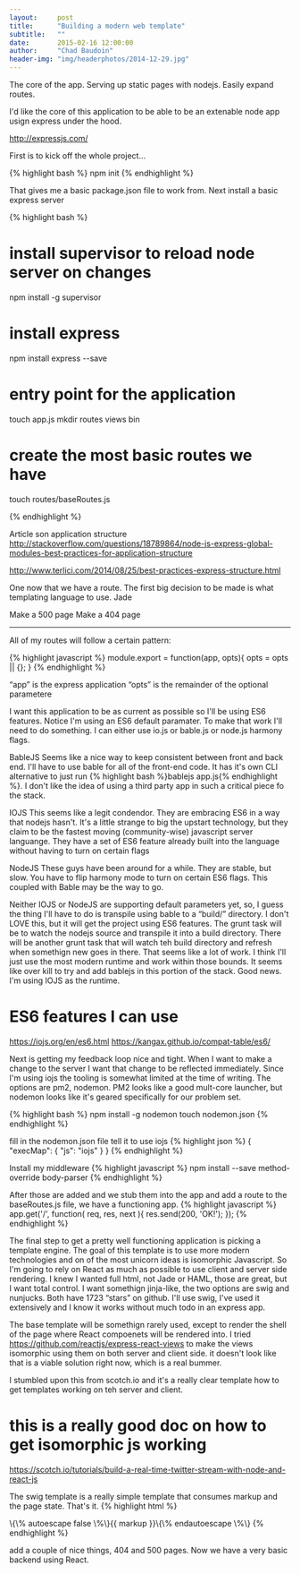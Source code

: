 ```yaml
---
layout:     post
title:      "Building a modern web template"
subtitle:   ""
date:       2015-02-16 12:00:00
author:     "Chad Baudoin"
header-img: "img/headerphotos/2014-12-29.jpg"
---
```


The core of the app. Serving up static pages with nodejs.  Easily expand routes.

I'd like the core of this application to be able to be an extenable node app usign express under the hood.

http://expressjs.com/

First is to kick off the whole project…

{% highlight bash %}
npm init
{% endhighlight %}
		
That gives me a basic package.json file to work from.  Next install a basic express server

{% highlight bash %}
# install supervisor to reload node server on changes
npm install -g supervisor
# install express
npm install express --save
# entry point for the application
touch app.js
mkdir routes views bin

# create the most basic routes we have
touch routes/baseRoutes.js

{% endhighlight %}

Article son application structure
http://stackoverflow.com/questions/18789864/node-js-express-global-modules-best-practices-for-application-structure

http://www.terlici.com/2014/08/25/best-practices-express-structure.html


One now that we have a route.  The first big decision to be made is what templating language to use. Jade

Make a 500 page
Make a 404 page


----
All of my routes will follow a certain pattern:

{% highlight javascript %}
module.export = function(app, opts){
	opts = opts || {};
}
{% endhighlight %}

“app” is the express application
“opts” is the remainder of the optional parametere

I want this application to be as current as possible so I'll be using ES6 features. Notice I'm using an ES6 default paramater.  To make that work I'll need to do something.  I can either use io.js or bable.js or node.js harmony flags.

BableJS
Seems like a nice way to keep consistent between front and back end. I'll have to use bable for all of the front-end code.  It has it's own CLI alternative to just run {% highlight bash %}bablejs app.js{% endhighlight %}. I don't like the idea of using a third party app in such a critical piece fo the stack.

IOJS
This seems like a legit condendor. They are embracing ES6 in a way that nodejs hasn't. It's a little strange to big the upstart technology, but they claim to be the fastest moving (community-wise) javascript server languange.  They have a set of ES6 feature already built into the language without having to turn on certain flags

NodeJS
These guys have been around for a while.  They are stable, but slow.  You have to flip harmony mode to turn on certain ES6 flags. This coupled with Bable may be the way to go.

Neither IOJS or NodeJS are supporting default parameters yet, so, I guess the thing I'll have to do is transpile using bable to a “build/” directory.  I don't LOVE this, but it will get the project using ES6 features.  The grunt task will be to watch the nodejs source and transpile it into a build directory.  There will be another grunt task that will watch teh build directory and refresh when somethign new goes in there.  That seems like a lot of work.  I think I'll just use the most modern runtime and work within those bounds.  It seems like over kill to try and add bablejs in this portion of the stack.  Good news. I'm using IOJS as the runtime.

# ES6 features I can use
https://iojs.org/en/es6.html
https://kangax.github.io/compat-table/es6/


Next is getting my feedback loop nice and tight.  When I want to make a change to the server I want that change to be reflected immediately.  Since I'm using iojs the tooling is somewhat limited at the time of writing.  The options are pm2, nodemon. PM2 looks like a good mult-core launcher, but nodemon looks like it's geared specifically for our problem set.

{% highlight bash %}
npm install -g nodemon
touch nodemon.json
{% endhighlight %}

fill in the nodemon.json file tell it to use iojs
{% highlight json %}
{
  "execMap": {
    "js": "iojs"
  }
}
{% endhighlight %}

Install my middleware
{% highlight javascript %}
npm install --save method-override body-parser
{% endhighlight %}

After those are added and we stub them into the app and add a route to the baseRoutes.js file, we have a functioning app.
{% highlight javascript %}
app.get('/', function( req, res, next ){
	res.send(200, 'OK!');
});
{% endhighlight %}


The final step to get a pretty well functioning application is picking a template engine.  The goal of this template is to use more modern technologies and on of the most unicorn ideas is isomorphic Javascript.  So I'm going to rely on React as much as possible to use client and server side rendering. I knew I wanted full html, not Jade or HAML, those are great, but I want total control.  I want somethign jinja-like, the two options are swig and nunjucks.  Both have 1723 “stars” on github.  I'll use swig, I've used it extensively and I know it works without much todo in an express app.

The base template will be somethign rarely used, except to render the shell of the page where React compoenets will be rendered into.  I tried https://github.com/reactjs/express-react-views to make the views isomorphic using them on both server and client side.  it doesn't look like that is a viable solution right now, which is a real bummer.

I stumbled upon this from scotch.io and it's a really clear template how to get templates working on teh server and client.
# this is a really good doc on how to get isomorphic js working
https://scotch.io/tutorials/build-a-real-time-twitter-stream-with-node-and-react-js


The swig template is a really simple template that consumes markup and the page state.  That's it.
{% highlight html %}
<!doctype html>
<html lang="en">
<head>
	<meta charset="UTF-8">
	<title>Document</title>
</head>
<body>
	<section id="react-app">
		\{\% autoescape false \%\}{{ markup }}\{\% endautoescape \%\}
	</div>
	<script id="initial-state" type="application/json">
		var cb = cb || {};
		cb.data = \{\{state|json_encode\}\}
	</script>
</body>
</html>
{% endhighlight %}

add a couple of nice things, 404 and 500 pages. Now we have a very basic backend using React.
